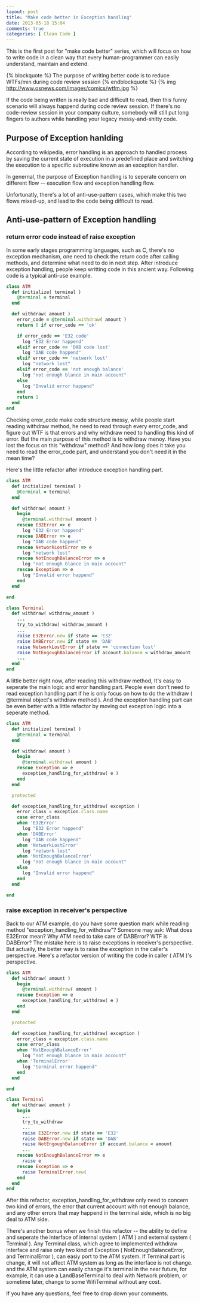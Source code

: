 ```yaml
---
layout: post
title: "Make code better in Exception handling"
date: 2013-05-18 15:04
comments: true
categories: [ Clean Code ]
---
```


This is the first post for "make code better" series, which will focus on how to write code in a clean way that every human-programmer can easily understand, maintain and extend.

{% blockquote %}
The purpose of writing better code is to reduce WTFs/min during code review session
{% endblockquote %}
{% img http://www.osnews.com/images/comics/wtfm.jpg %}

If the code being written is really bad and difficult to read, then this funny scenario will always happend during code review session. If there's no code-review session in your company culture, somebody will still put long fingers to authors while handling your legacy messy-and-shitty code.

## Purpose of Exception hanlding
According to wikipedia, error handling is an approach to handled process by saving the current state of execution in a predefined place and switching the execution to a specific subroutine known as an exception handler. 

In genernal, the purpose of Exception handling is to seperate concern on different flow -- execution flow and exception handling flow. 

Unfortunatly, there's a lot of anti-use-pattern cases, which make this two flows mixed-up, and lead to the code being difficult to read.

## Anti-use-pattern of Exception handling
### return error code instead of raise exception
In some early stages programming languages, such as C, there's no exception mechanism, one need to check the return code after calling methods, and determine what need to do in next step. After introduce exception handling, people keep writting code in this ancient way. Following code is a typical anti-use example.

``` ruby atm.rb
class ATM
  def initialize( terminal )
    @terminal = terminal 
  end

  def withdraw( amount )
    error_code = @terminal.withdraw( amount )
    return 0 if error_code == 'ok'

    if error_code == 'E32 code'
      log "E32 Error happend"
    elsif error_code == 'DAB code lost'
      log "DAB code happend"
    elsif error_code == 'network lost'
      log "network lost"
    elsif error_code == 'not enough balance'
      log "not enough blance in main account"
    else
      log "Invalid error happend"
    end
    return 1
  end
end
```

Checking error_code make code structure messy, while people start reading withdraw method, he need to read through every error_code, and figure out WTF is that errors and why withdraw need to handling this kind of error. But the main purpose of this method is to withdraw menoy. Have you lost the focus on this "withdraw" method? And how long does it take you need to read the error_code part, and understand you don't need it in the mean time?

Here's the little refactor after introduce exception handling part.

``` ruby
class ATM
  def initialize( terminal )
    @terminal = terminal 
  end

  def withdraw( amount )
    begin
      @terminal.withdraw( amount )
    rescue E32Error => e
      log "E32 Error happend"
    rescue DABError => e
      log "DAB code happend"
    rescue NetworkLostError => e
      log "network lost"
    rescue NotEnoughBalanceError => e
      log "not enough blance in main account"
    rescue Exception => e
      log "Invalid error happend"
    end
  end

end
```

``` ruby terminal.rb
class Terminal
  def withdraw( withdraw_amount )
    ... 
    try_to_withdraw( withdraw_amount )
    ...
    raise E32Error.new if state == 'E32'
    raise DABError.new if state == 'DAB'
    raise NetworkLostError if state == 'connection lost'
    raise NotEngoughBalanceError if account.balance < withdraw_amount
    ...
  end
end
```

A little better right now, after reading this withdraw method, It's easy to seperate the main logic and error handling part. People even don't need to read exception handling part if he is only focus on how to do the withdraw ( @terminal object's withdraw method ). And the exception handling part can be even better with a little refactor by moving out exception logic into a seperate method.

``` ruby
class ATM
  def initialize( terminal )
    @terminal = terminal 
  end

  def withdraw( amount )
    begin
      @terminal.withdraw( amount )
    rescue Exception => e
      exception_handling_for_withdraw( e )
    end
  end

  protected

  def exception_handling_for_withdraw( exception )
    error_class = exception.class.name
    case error_class
    when 'E32Error'
      log "E32 Error happend"
    when 'DABError'
      log "DAB code happend"
    when 'NetworkLostError'
      log "network lost"
    when 'NotEnoughBalanceError'
      log "not enough blance in main account"
    else
      log "Invalid error happend"
    end
  end

end

```

### raise exception in receiver's perspective

Back to our ATM example, do you have some question mark while reading method "exception_handling_for_withdraw"? Someone may ask: What does E32Error mean? Why ATM need to take care of DABError? WTF is DABError? The mistake here is to raise exceptions in receiver's perspective. But actually, the better way is to raise the exception in the caller's perspective. Here's a refactor version of writing the code in caller ( ATM )'s perspective.

``` ruby atm.rb
class ATM
  def withdraw( amount )
    begin
      @terminal.withdraw( amount )
    rescue Exception => e
      exception_handling_for_withdraw( e )
    end
  end

  protected

  def exception_handling_for_withdraw( exception )
    error_class = exception.class.name
    case error_class 
    when 'NotEnoughBalanceError'
      log "not enough blance in main account"
    when 'TerminalError'
      log "terminal error happend"
    end
  end

end
```

``` ruby terminal.rb
class Terminal
  def withdraw( amount )
    begin
      ...
      try_to_withdraw
      ...
      raise E32Error.new if state == 'E32'
      raise DABError.new if state == 'DAB'
      raise NotEngoughBalanceError if account.balance < amount
      ...
    rescue NotEnoughBalanceError => e
      raise e
    rescue Exception => e
      raise TerminalError.new( 
    end
  end
end
```

After this refactor, exception_handling_for_withdraw only need to concern two kind of errors, the error that current account with not enough balance, and any other errors that may happend in the terminal side, which is no big deal to ATM side.

There's another bonus when we finish this refactor -- the ability to define and seperate the interface of internal system ( ATM ) and external system ( Terminal ). Any Terminal class, which agree to implemented withdraw interface and raise only two kind of Exception ( NotEnoughBalanceError, and TerminalError ), can easiy port to the ATM system. If Terminal part is change, it will not affect ATM system as long as the interface is not change. and the ATM system can easily change it's terminal in the near future, for example, it can use a LandBaseTerminal to deal with Network problem, or sometime later, change to some WifiTerminal without any cost.




If you have any questions, feel free to drop down your comments.
